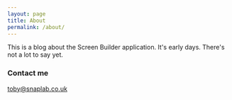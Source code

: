 ```yaml
---
layout: page
title: About
permalink: /about/
---
```


This is a blog about the Screen Builder application. It's early days. There's not a lot to say yet.

### Contact me

[toby@snaplab.co.uk](mailto:toby@snaplab.co.uk)
